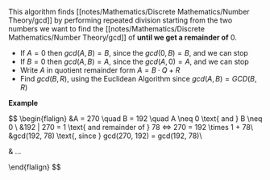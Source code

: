 This algorithm finds [[notes/Mathematics/Discrete Mathematics/Number Theory/gcd]] by performing repeated division starting from the two numbers we want to find the [[notes/Mathematics/Discrete Mathematics/Number Theory/gcd]] of **until we get a remainder of** $0$.

- If $A = 0$ then $gcd(A, B) = B$, since the $gcd(0, B) = B$, and we can stop
- If $B = 0$ then $gcd(A, B) = A$, since the $gcd(A, 0) = A$, and we can stop
- Write $A$ in quotient remainder form $A = B \cdot Q  + R$
- Find $gcd(B, R)$, using the Euclidean Algorithm since $gcd(A, B) = GCD(B, R)$

**Example**

$$
\begin{flalign}
&A = 270 \quad B = 192 \quad A \neq 0 \text{ and } B \neq 0 \\ 
&192 | 270 = 1 \text{ and remainder of } 78 <=> 270 = 192 \times 1 + 78\\ 
&gcd(192, 78) \text{, since } gcd(270, 192) = gcd(192, 78)\\

& ...

\end{flalign}
$$